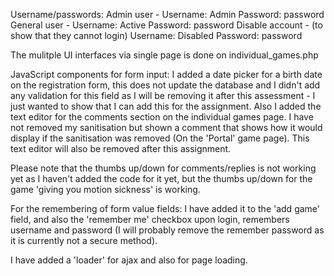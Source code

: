 Username/passwords:
    Admin user - 
        Username: Admin 
        Password: password
    General user -
        Username: Active
        Password: password
    Disable account - (to show that they cannot login)
        Username: Disabled
        Password: password

The mulitple UI interfaces via single page is done on individual_games.php

JavaScript components for form input:
I added a date picker for a birth date on the registration form, this does not update the database and I didn't add any validation for this field as I will be removing it after this assessment - I just wanted to show that I can add this for the assignment.
Also I added the text editor for the comments section on the individual games page. I have not removed my sanitisation but shown a comment that shows how it would display if the sanitisation was removed (On the 'Portal' game page). This text editor will also be removed after this assignment.

Please note that the thumbs up/down for comments/replies is not working yet as I haven't added the code for it yet, but the thumbs up/down for the game 'giving you motion sickness' is working. 

For the remembering of form value fields: I have added it to the 'add game' field, and also the 'remember me' checkbox upon login, remembers username and password (I will probably remove the remember password as it is currently not a secure method).

I have added a 'loader' for ajax and also for page loading.